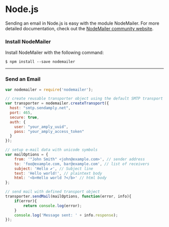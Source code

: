 # Node.js

Sending an email in Node.js is easy with the module NodeMailer. For more detailed documentation, check out the [NodeMailer community website](https://community.nodemailer.com/).


### Install NodeMailer

Install NodeMailer with the following command:

```
$ npm install --save nodemailer
```

****

### Send an Email

```javascript
var nodemailer = require('nodemailer');

// create reusable transporter object using the default SMTP transport
var transporter = nodemailer.createTransport({
  host: "smtp.sendamply.net",
  port: 465,
  secure: true,
  auth: {
    user: "your_amply_uuid",
    pass: "your_amply_access_token"
  }
});

// setup e-mail data with unicode symbols
var mailOptions = {
    from: '"John Smith" <john@example.com>', // sender address
    to: 'foo@example.com, bar@example.com', // list of receivers
    subject: 'Hello ✔', // Subject line
    text: 'Hello world!', // plaintext body
    html: '<b>Hello world ?</b>' // html body
};

// send mail with defined transport object
transporter.sendMail(mailOptions, function(error, info){
    if(error){
        return console.log(error);
    }
    console.log('Message sent: ' + info.response);
});
```



